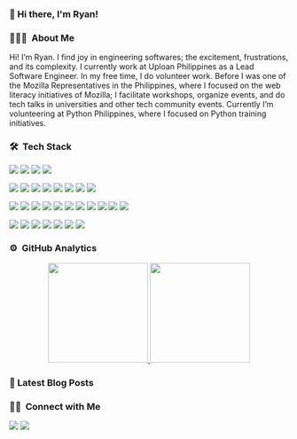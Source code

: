 ### 👋 Hi there, I'm Ryan!

### 👨🏻‍💻 &nbsp;About Me
Hi! I’m Ryan. I find joy in engineering softwares; the excitement, frustrations, and its complexity. I currently work at Uploan Philippines as a Lead Software Engineer. In my free time, I do volunteer work. Before I was one of the Mozilla Representatives in the Philippines, where I focused on the web literacy initiatives of Mozilla; I facilitate workshops, organize events, and do tech talks in universities and other tech community events. Currently I’m volunteering at Python Philippines, where I focused on Python training initiatives.

### 🛠 &nbsp;Tech Stack
![](https://img.shields.io/badge/Python-3776AB?style=flat&logo=python&logoColor=white)
![](https://img.shields.io/badge/JavaScript-323330?style=flat&logo=javascript&logoColor=F7DF1E)
![](https://img.shields.io/badge/Java-ED8B00?style=flat&logo=java&logoColor=white)
![](https://img.shields.io/badge/Ruby-CC342D?style=flat&logo=ruby&logoColor=white)

![](https://img.shields.io/badge/Gatsby-663399?style=flat&logo=gatsby&logoColor=white)
![](https://img.shields.io/badge/React-20232A?style=flat&logo=react&logoColor=61DAFB)
![](https://img.shields.io/badge/Django-092E20?style=flat&logo=django&logoColor=green)
![](https://img.shields.io/badge/DJANGO-REST-ff1709?style=flat&logo=django&logoColor=white&color=ff1709&labelColor=gray)
![](https://img.shields.io/badge/fastapi-109989?style=flat&logo=FASTAPI&logoColor=white)
![](https://img.shields.io/badge/Ruby_on_Rails-CC0000?style=flat&logo=ruby-on-rails&logoColor=white)
![](https://img.shields.io/badge/Spring_Boot-F2F4F9?style=flat&logo=spring-boot)
![](https://img.shields.io/badge/Flask-000000?style=flat&logo=flask&logoColor=white)

![](https://img.shields.io/badge/MySQL-00000F?style=flat&logo=mysql&logoColor=white)
![](https://img.shields.io/badge/PostgreSQL-316192?style=flat&logo=postgresql&logoColor=white)
![](https://img.shields.io/badge/MongoDB-white?style=flat&logo=mongodb&logoColor=4EA94B)
![](https://img.shields.io/badge/MariaDB-003545?style=flat&logo=mariadb&logoColor=white)
![](https://img.shields.io/badge/redis-%23DD0031.svg?&style=flat&logo=redis&logoColor=white)
![](https://img.shields.io/badge/rabbitmq-%23FF6600.svg?&style=flat&logo=rabbitmq&logoColor=white)
![](https://img.shields.io/badge/Elastic_Search-005571?style=flat&logo=elasticsearch&logoColor=white)
![](https://img.shields.io/badge/Amazon%20DynamoDB-4053D6?style=flat&logo=Amazon%20DynamoDB&logoColor=white)
![](https://img.shields.io/badge/Elastic_Search-005571?style=flat&logo=elasticsearch&logoColor=white)
![](https://img.shields.io/badge/Apache_Kafka-231F20?style=flat&logo=apache-kafka&logoColor=white)
![](https://img.shields.io/badge/GraphQl-E10098?style=flat&logo=graphql&logoColor=white)

![](https://img.shields.io/badge/Docker-2CA5E0?style=flat&logo=docker&logoColor=white)
![](https://img.shields.io/badge/kubernetes-326ce5.svg?&style=flat&logo=kubernetes&logoColor=white)
![](https://img.shields.io/badge/Git-F05032?style=flat&logo=git&logoColor=white)
![](https://img.shields.io/badge/Postman-FF6C37?style=flat&logo=Postman&logoColor=white)
![](https://img.shields.io/badge/Swagger-85EA2D?style=flat&logo=Swagger&logoColor=white)
![](https://img.shields.io/badge/Visual_Studio_Code-0078D4?style=flat&logo=visual%20studio%20code&logoColor=white)
![](https://img.shields.io/badge/Visual_Studio_Code-0078D4?style=flat&logo=visual%20studio%20code&logoColor=white)


### ⚙️ &nbsp;GitHub Analytics

<p align="center">
<a href="https://github.com/AVS1508">
  <img height="180em" src="https://github-readme-stats-eight-theta.vercel.app/api?username=ryanermita&show_icons=true&theme=algolia&include_all_commits=true&count_private=true"/>
  <img height="180em" src="https://github-readme-stats-eight-theta.vercel.app/api/top-langs/?username=ryanermita&layout=compact&langs_count=8&theme=algolia&include_all_commits=true&count_private=true"/>
</a>
</p>

### 📕 Latest Blog Posts
<!-- BLOG-POST-LIST:START -->
<!-- BLOG-POST-LIST:END -->

### 🤝🏻 &nbsp;Connect with Me
<a href="https://linkedin.com/in/ryanermita"><img src="https://img.shields.io/badge/LinkedIn-0077B5?style=flat&logo=linkedin&logoColor=white"/></a>
<a href="https://twitter.com/ryanermita"><img src="https://img.shields.io/badge/Twitter-1DA1F2?style=flat&logo=twitter&logoColor=white"/></a>
